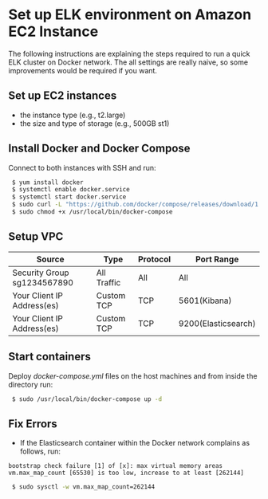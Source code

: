 # Set up ELK environment on Amazon EC2 Instance

The following instructions are explaining the steps required to run a quick ELK cluster on Docker network.
The all settings are really naive, so some improvements would be required if you want.

## Set up EC2 instances

- the instance type (e.g., t2.large)
- the size and type of storage (e.g., 500GB st1)

## Install Docker and Docker Compose

Connect to both instances with SSH and run:

```bash
 $ yum install docker
 $ systemctl enable docker.service
 $ systemctl start docker.service
 $ sudo curl -L "https://github.com/docker/compose/releases/download/1.28.2/docker-compose-$(uname -s)-$(uname -m)" -o /usr/local/bin/docker-compose
 $ sudo chmod +x /usr/local/bin/docker-compose
```

## Setup VPC

| Source                       | Type        | Protocol | Port Range          |
| ---------------------------- | ----------- | -------- | ------------------- |
| Security Group sg1234567890  | All Traffic | All      | All                 |
| Your Client IP Address(es)   | Custom TCP  | TCP      | 5601(Kibana)        |
| Your Client IP Address(es)   | Custom TCP  | TCP      | 9200(Elasticsearch) |

## Start containers

Deploy *docker-compose.yml* files on the host machines and from
inside the directory run:

```bash
 $ sudo /usr/local/bin/docker-compose up -d
```

## Fix Errors

 - If the Elasticsearch container within the Docker network complains as follows, run:

```text
bootstrap check failure [1] of [x]: max virtual memory areas vm.max_map_count [65530] is too low, increase to at least [262144]
```
```bash
 $ sudo sysctl -w vm.max_map_count=262144
```
